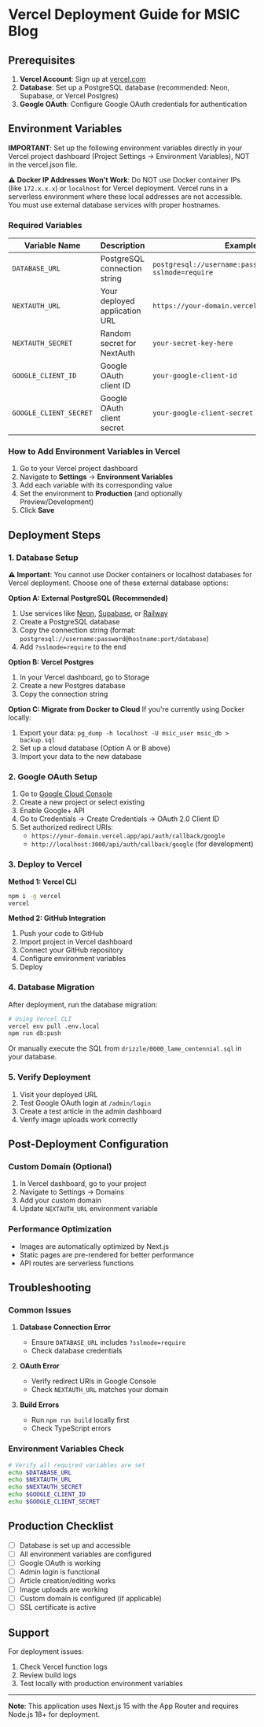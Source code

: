 # Vercel Deployment Guide for MSIC Blog

## Prerequisites

1. **Vercel Account**: Sign up at [vercel.com](https://vercel.com)
2. **Database**: Set up a PostgreSQL database (recommended: Neon, Supabase, or Vercel Postgres)
3. **Google OAuth**: Configure Google OAuth credentials for authentication

## Environment Variables

**IMPORTANT**: Set up the following environment variables directly in your Vercel project dashboard (Project Settings → Environment Variables), NOT in the vercel.json file.

**⚠️ Docker IP Addresses Won't Work**: Do NOT use Docker container IPs (like `172.x.x.x`) or `localhost` for Vercel deployment. Vercel runs in a serverless environment where these local addresses are not accessible. You must use external database services with proper hostnames.

### Required Variables

| Variable Name | Description | Example Value |
|---------------|-------------|---------------|
| `DATABASE_URL` | PostgreSQL connection string | `postgresql://username:password@host:port/database?sslmode=require` |
| `NEXTAUTH_URL` | Your deployed application URL | `https://your-domain.vercel.app` |
| `NEXTAUTH_SECRET` | Random secret for NextAuth | `your-secret-key-here` |
| `GOOGLE_CLIENT_ID` | Google OAuth client ID | `your-google-client-id` |
| `GOOGLE_CLIENT_SECRET` | Google OAuth client secret | `your-google-client-secret` |

### How to Add Environment Variables in Vercel

1. Go to your Vercel project dashboard
2. Navigate to **Settings** → **Environment Variables**
3. Add each variable with its corresponding value
4. Set the environment to **Production** (and optionally Preview/Development)
5. Click **Save**

## Deployment Steps

### 1. Database Setup

**⚠️ Important**: You cannot use Docker containers or localhost databases for Vercel deployment. Choose one of these external database options:

**Option A: External PostgreSQL (Recommended)**
1. Use services like [Neon](https://neon.tech), [Supabase](https://supabase.com), or [Railway](https://railway.app)
2. Create a PostgreSQL database
3. Copy the connection string (format: `postgresql://username:password@hostname:port/database`)
4. Add `?sslmode=require` to the end

**Option B: Vercel Postgres**
1. In your Vercel dashboard, go to Storage
2. Create a new Postgres database
3. Copy the connection string

**Option C: Migrate from Docker to Cloud**
If you're currently using Docker locally:
1. Export your data: `pg_dump -h localhost -U msic_user msic_db > backup.sql`
2. Set up a cloud database (Option A or B above)
3. Import your data to the new database

### 2. Google OAuth Setup

1. Go to [Google Cloud Console](https://console.cloud.google.com)
2. Create a new project or select existing
3. Enable Google+ API
4. Go to Credentials → Create Credentials → OAuth 2.0 Client ID
5. Set authorized redirect URIs:
   - `https://your-domain.vercel.app/api/auth/callback/google`
   - `http://localhost:3000/api/auth/callback/google` (for development)

### 3. Deploy to Vercel

**Method 1: Vercel CLI**
```bash
npm i -g vercel
vercel
```

**Method 2: GitHub Integration**
1. Push your code to GitHub
2. Import project in Vercel dashboard
3. Connect your GitHub repository
4. Configure environment variables
5. Deploy

### 4. Database Migration

After deployment, run the database migration:

```bash
# Using Vercel CLI
vercel env pull .env.local
npm run db:push
```

Or manually execute the SQL from `drizzle/0000_lame_centennial.sql` in your database.

### 5. Verify Deployment

1. Visit your deployed URL
2. Test Google OAuth login at `/admin/login`
3. Create a test article in the admin dashboard
4. Verify image uploads work correctly

## Post-Deployment Configuration

### Custom Domain (Optional)

1. In Vercel dashboard, go to your project
2. Navigate to Settings → Domains
3. Add your custom domain
4. Update `NEXTAUTH_URL` environment variable

### Performance Optimization

- Images are automatically optimized by Next.js
- Static pages are pre-rendered for better performance
- API routes are serverless functions

## Troubleshooting

### Common Issues

1. **Database Connection Error**
   - Ensure `DATABASE_URL` includes `?sslmode=require`
   - Check database credentials

2. **OAuth Error**
   - Verify redirect URIs in Google Console
   - Check `NEXTAUTH_URL` matches your domain

3. **Build Errors**
   - Run `npm run build` locally first
   - Check TypeScript errors

### Environment Variables Check

```bash
# Verify all required variables are set
echo $DATABASE_URL
echo $NEXTAUTH_URL
echo $NEXTAUTH_SECRET
echo $GOOGLE_CLIENT_ID
echo $GOOGLE_CLIENT_SECRET
```

## Production Checklist

- [ ] Database is set up and accessible
- [ ] All environment variables are configured
- [ ] Google OAuth is working
- [ ] Admin login is functional
- [ ] Article creation/editing works
- [ ] Image uploads are working
- [ ] Custom domain is configured (if applicable)
- [ ] SSL certificate is active

## Support

For deployment issues:
1. Check Vercel function logs
2. Review build logs
3. Test locally with production environment variables

---

**Note**: This application uses Next.js 15 with the App Router and requires Node.js 18+ for deployment.